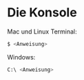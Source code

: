 # Die Konsole

Mac und Linux Terminal:
```bash
$ <Anweisung>
```

Windows:

```bash
C:\ <Anweisung>
```
